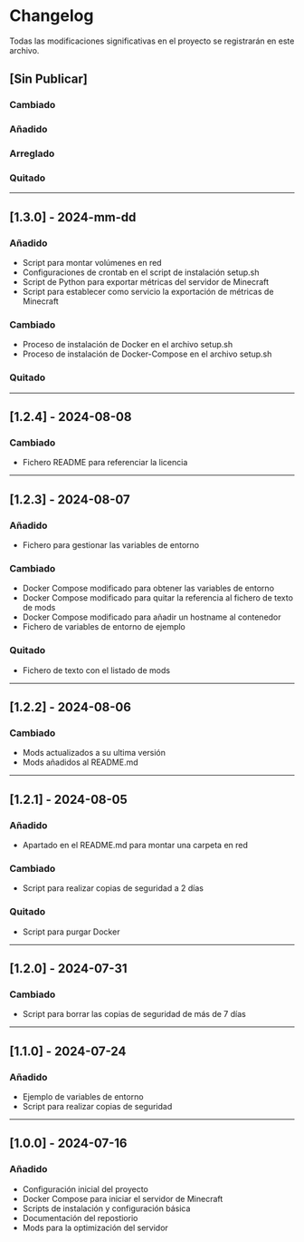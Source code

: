 # Changelog

Todas las modificaciones significativas en el proyecto se registrarán en este archivo.

## [Sin Publicar]

### Cambiado

### Añadido

### Arreglado

### Quitado

---

## [1.3.0] - 2024-mm-dd

### Añadido

- Script para montar volúmenes en red
- Configuraciones de crontab en el script de instalación setup.sh
- Script de Python para exportar métricas del servidor de Minecraft
- Script para establecer como servicio la exportación de métricas de Minecraft

### Cambiado

- Proceso de instalación de Docker en el archivo setup.sh
- Proceso de instalación de Docker-Compose en el archivo setup.sh

### Quitado

---

## [1.2.4] - 2024-08-08

### Cambiado

- Fichero README para referenciar la licencia

---

## [1.2.3] - 2024-08-07

### Añadido

- Fichero para gestionar las variables de entorno

### Cambiado

- Docker Compose modificado para obtener las variables de entorno
- Docker Compose modificado para quitar la referencia al fichero de texto de mods
- Docker Compose modificado para añadir un hostname al contenedor
- Fichero de variables de entorno de ejemplo

### Quitado

- Fichero de texto con el listado de mods

---

## [1.2.2] - 2024-08-06

### Cambiado

- Mods actualizados a su ultima versión
- Mods añadidos al README.md

---

## [1.2.1] - 2024-08-05

### Añadido

- Apartado en el README.md para montar una carpeta en red

### Cambiado

- Script para realizar copias de seguridad a 2 días

### Quitado

- Script para purgar Docker

---

## [1.2.0] - 2024-07-31

### Cambiado

- Script para borrar las copias de seguridad de más de 7 días

---

## [1.1.0] - 2024-07-24

### Añadido

- Ejemplo de variables de entorno
- Script para realizar copias de seguridad

---

## [1.0.0] - 2024-07-16

### Añadido

- Configuración inicial del proyecto
- Docker Compose para iniciar el servidor de Minecraft
- Scripts de instalación y configuración básica
- Documentación del repostiorio
- Mods para la optimización del servidor
